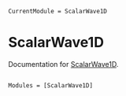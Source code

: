 ```@meta
CurrentModule = ScalarWave1D
```

# ScalarWave1D

Documentation for [ScalarWave1D](https://github.com/svretina/ScalarWave1D.jl).

```@index
```

```@autodocs
Modules = [ScalarWave1D]
```
